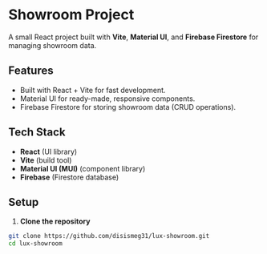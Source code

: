  # Showroom Project

A small React project built with **Vite**, **Material UI**, and **Firebase Firestore** for managing showroom data.

## Features
- Built with React + Vite for fast development.
- Material UI for ready-made, responsive components.
- Firebase Firestore for storing showroom data (CRUD operations).

## Tech Stack
- **React** (UI library)
- **Vite** (build tool)
- **Material UI (MUI)** (component library)
- **Firebase** (Firestore database)

## Setup

1. **Clone the repository**
```bash
git clone https://github.com/disismeg31/lux-showroom.git
cd lux-showroom




 